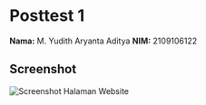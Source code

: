 # Posttest 1

**Nama:** M. Yudith Aryanta Aditya 
**NIM:** 2109106122

## Screenshot

![Screenshot Halaman Website]("C:\Users\TUF-DASH\OneDrive\Dokumen\TUGAS_YUDITH\PRAKTIKUM_FRAMEWORK\SCREENSHOT\POSTTEST1\landingpage.png")  <!-- Tambahkan link atau path screenshot website Anda -->


